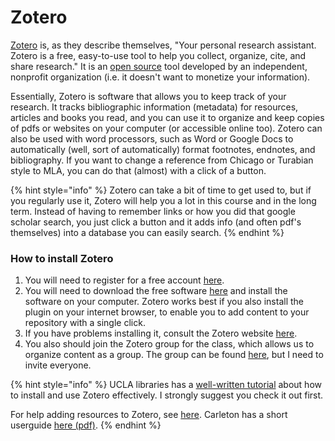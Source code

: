 # Zotero

[Zotero](https://www.zotero.org) is, as they describe themselves, "Your personal research assistant. Zotero is a free, easy-to-use tool to help you collect, organize, cite, and share research." It is an [open source](https://github.com/zotero) tool developed by an independent, nonprofit organization (i.e. it doesn't want to monetize your information).&#x20;

Essentially, Zotero is software that allows you to keep track of your research. It tracks bibliographic information (metadata) for resources, articles and books you read, and you can use it to organize and keep copies of pdfs or websites on your computer (or accessible online too). Zotero can also be used with word processors, such as Word or Google Docs to automatically (well, sort of automatically) format footnotes, endnotes, and bibliography. If you want to change a reference from Chicago or Turabian style to MLA, you can do that (almost) with a click of a button.&#x20;

{% hint style="info" %}
Zotero can take a bit of time to get used to, but if you regularly use it, Zotero will help you a lot in this course and in the long term. Instead of having to remember links or how you did that google scholar search, you just click a button and it adds info (and often pdf's themselves) into a database you can easily search.&#x20;
{% endhint %}

### How to install Zotero

1. You will need to register for a free account [here](https://www.zotero.org/user/register).
2. You will need to download the free software [here](https://www.zotero.org/download/) and install the software on your computer. Zotero works best if you also install the plugin on your internet browser, to enable you to add content to your repository with a single click.
3. If you have problems installing it, consult the Zotero website [here](https://www.zotero.org/support/installation).&#x20;
4. You also should join the Zotero group for the class, which allows us to organize content as a group. The group can be found [here](https://www.zotero.org/groups/2483105/medieval\_europe\_hist2000), but I need to invite everyone.

{% hint style="info" %}
UCLA libraries has a [well-written tutorial](https://uclalibrary.github.io/slides/tutorial-zotero-intro.html#/) about how to install and use Zotero effectively. I strongly suggest you check it out first.&#x20;

For help adding resources to Zotero, see [here](https://www.zotero.org/support/getting\_stuff\_into\_your\_library). Carleton has a short userguide [here (pdf)](https://library.carleton.ca/sites/default/files/help/zotero%20guide.pdf).
{% endhint %}

